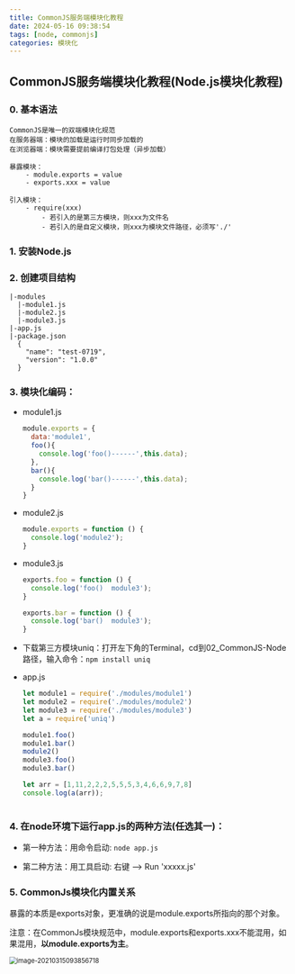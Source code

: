 ```yaml
---
title: CommonJS服务端模块化教程
date: 2024-05-16 09:38:54
tags: [node, commonjs]
categories: 模块化
---
```


## CommonJS服务端模块化教程(Node.js模块化教程)

### 0. 基本语法

```
CommonJS是唯一的双端模块化规范
在服务器端：模块的加载是运行时同步加载的
在浏览器端：模块需要提前编译打包处理（异步加载）

暴露模块：
	- module.exports = value
	- exports.xxx = value
	
引入模块：
	- require(xxx)
		- 若引入的是第三方模块，则xxx为文件名
		- 若引入的是自定义模块，则xxx为模块文件路径，必须写'./'
```



### 1. 安装Node.js

### 2. 创建项目结构
  ```
  |-modules
    |-module1.js
    |-module2.js
    |-module3.js
  |-app.js
  |-package.json
    {
      "name": "test-0719",
      "version": "1.0.0"
    }
  ```
### 3. 模块化编码：
  * module1.js
    ```js
    module.exports = {
      data:'module1',
      foo(){
        console.log('foo()------',this.data);
      },
      bar(){
        console.log('bar()------',this.data);
      }
    }
    ```
  * module2.js
    ```js
    module.exports = function () {
      console.log('module2');
    }
    ```
  * module3.js
    ```js
    exports.foo = function () {
      console.log('foo()  module3');
    }
    
    exports.bar = function () {
      console.log('bar()  module3');
    }
    ```
  * 下载第三方模块uniq：打开左下角的Terminal，cd到02_CommonJS-Node路径，输入命令：```npm install uniq```

  * app.js 
    ```js
    let module1 = require('./modules/module1')
    let module2 = require('./modules/module2')
    let module3 = require('./modules/module3')
    let a = require('uniq')
    
    module1.foo()
    module1.bar()
    module2()
    module3.foo()
    module3.bar() 
    
    let arr = [1,11,2,2,2,5,5,5,3,4,6,6,9,7,8]
    console.log(a(arr));
      
    ```
### 4. 在node环境下运行app.js的两种方法(任选其一)：
  * 第一种方法：用命令启动: ```node app.js```

  * 第二种方法：用工具启动: 右键 --> Run 'xxxxx.js'

    

### 5. CommonJs模块化内置关系

​		暴露的本质是exports对象，更准确的说是module.exports所指向的那个对象。

​		注意：在CommonJs模块规范中，module.exports和exports.xxx不能混用，如果混用，**以module.exports为主**。

<img src="C:\Users\abc\AppData\Roaming\Typora\typora-user-images\image-20210315093856718.png" alt="image-20210315093856718" style="zoom:80%;" />
